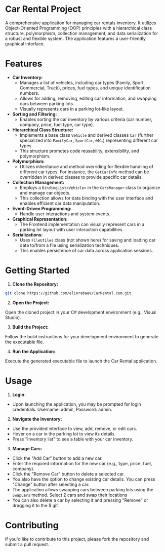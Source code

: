 # Car Rental Project

A comprehensive application for managing car rentals inventory. It utilizes Object-Oriented Programming (OOP) principles with a hierarchical class structure, polymorphism, collection management, and data serialization for a robust and flexible system. The application features a user-friendly graphical interface.

# **Features**

* **Car Inventory:**
  - Manages a list of vehicles, including car types (Family, Sport, Commercial, Truck), prices, fuel types, and unique identification numbers.
  - Allows for adding, removing, editing car information, and swapping cars between parking lots.
  - Visually represents cars in a parking lot-like layout.
* **Sorting and Filtering:**
  - Enables sorting the car inventory by various criteria (car number, company, price, fuel type, car type).
* **Hierarchical Class Structure:**
  - Implements a base class `Vehicle` and derived classes `Car` (further specialized into `FamilyCar`, `SportCar`, etc.) representing different car types.
  - This structure promotes code reusability, extensibility, and polymorphism.
* **Polymorphism:**
  - Utilizes inheritance and method overriding for flexible handling of different car types. For instance, the `GetCarInfo` method can be overridden in derived classes to provide specific car details.
* **Collection Management:**
  - Employs a `BindingList<Vehicle>` in the `CarsManager` class to organize and manage car objects.
  - This collection allows for data binding with the user interface and enables efficient car data manipulation.
* **Event-Driven Programming:**
  - Handle user interactions and system events.
* **Graphical Representation:**
  - The Frontend implementation can visually represent cars in a parking lot layout with user interaction capabilities.
* **Serializations:**
  - Uses `FileUtiles` class (not shown here) for saving and loading car data to/from a file using serialization techniques.
  - This enables persistence of car data across application sessions.

# **Getting Started**

1. **Clone the Repository:**
  ``` bash
  git clone https://github.com/eliorabaev/CarRental.com.git
  ```
2. **Open the Project:**

Open the cloned project in your C# development environment (e.g., Visual Studio).

3. **Build the Project:**

Follow the build instructions for your development environment to generate the executable file.

4. **Run the Application:**

Execute the generated executable file to launch the Car Rental application.

# **Usage**

1. **Login:**
- Upon launching the application, you may be prompted for login credentials. Username: admin, Password: admin.

2. **Navigate the Inventory:**
- Use the provided interface to view, add, remove, or edit cars.
- Hover on a car in the parking lot to view its details.
- Press "Inventory list" to see a table with your car inventory.

3. **Manage Cars:**
- Click the "Add Car" button to add a new car.
- Enter the required information for the new car (e.g., type, price, fuel, company).
- Click the "Remove Car" button to delete a selected car.
- You also have the option to change existing car details. You can press "Change" button after selecting a car.
- The application allows swapping cars between parking lots using the `SwapCars` method. Select 2 cars and swap their locations
- You can also delete a car by selecting it and pressing "Remove" or dragging it to the $ gif.

# **Contributing**

If you'd like to contribute to this project, please fork the repository and submit a pull request.

